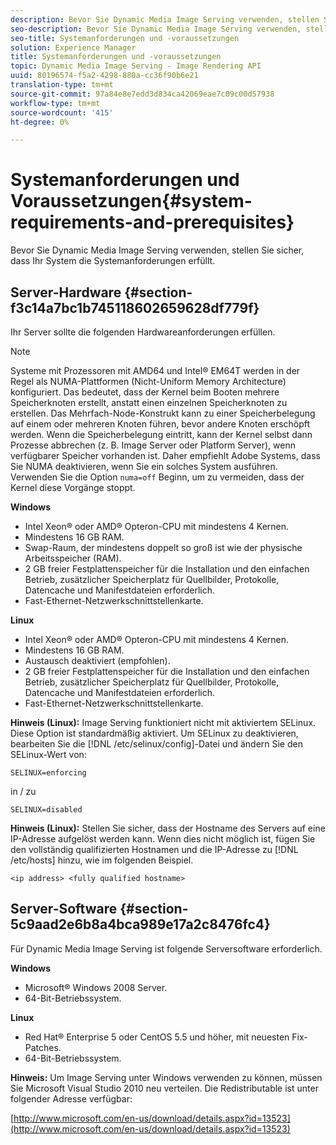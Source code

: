 ```yaml
---
description: Bevor Sie Dynamic Media Image Serving verwenden, stellen Sie sicher, dass Ihr System die Systemanforderungen erfüllt.
seo-description: Bevor Sie Dynamic Media Image Serving verwenden, stellen Sie sicher, dass Ihr System die Systemanforderungen erfüllt.
seo-title: Systemanforderungen und -voraussetzungen
solution: Experience Manager
title: Systemanforderungen und -voraussetzungen
topic: Dynamic Media Image Serving - Image Rendering API
uuid: 80196574-f5a2-4298-880a-cc36f90b6e21
translation-type: tm+mt
source-git-commit: 97a84e8e7edd3d834ca42069eae7c09c00d57938
workflow-type: tm+mt
source-wordcount: '415'
ht-degree: 0%

---
```



# Systemanforderungen und Voraussetzungen{#system-requirements-and-prerequisites}

Bevor Sie Dynamic Media Image Serving verwenden, stellen Sie sicher, dass Ihr System die Systemanforderungen erfüllt.

## Server-Hardware {#section-f3c14a7bc1b745118602659628df779f}

Ihr Server sollte die folgenden Hardwareanforderungen erfüllen.

>[!NOTE]
>
>Systeme mit Prozessoren mit AMD64 und Intel® EM64T werden in der Regel als NUMA-Plattformen (Nicht-Uniform Memory Architecture) konfiguriert. Das bedeutet, dass der Kernel beim Booten mehrere Speicherknoten erstellt, anstatt einen einzelnen Speicherknoten zu erstellen. Das Mehrfach-Node-Konstrukt kann zu einer Speicherbelegung auf einem oder mehreren Knoten führen, bevor andere Knoten erschöpft werden. Wenn die Speicherbelegung eintritt, kann der Kernel selbst dann Prozesse abbrechen (z. B. Image Server oder Platform Server), wenn verfügbarer Speicher vorhanden ist. Daher empfiehlt Adobe Systems, dass Sie NUMA deaktivieren, wenn Sie ein solches System ausführen. Verwenden Sie die Option `numa=off` Beginn, um zu vermeiden, dass der Kernel diese Vorgänge stoppt.

**Windows**

* Intel Xeon® oder AMD® Opteron-CPU mit mindestens 4 Kernen.
* Mindestens 16 GB RAM.
* Swap-Raum, der mindestens doppelt so groß ist wie der physische Arbeitsspeicher (RAM).
* 2 GB freier Festplattenspeicher für die Installation und den einfachen Betrieb, zusätzlicher Speicherplatz für Quellbilder, Protokolle, Datencache und Manifestdateien erforderlich.
* Fast-Ethernet-Netzwerkschnittstellenkarte.

**Linux**

* Intel Xeon® oder AMD® Opteron-CPU mit mindestens 4 Kernen.
* Mindestens 16 GB RAM.
* Austausch deaktiviert (empfohlen).
* 2 GB freier Festplattenspeicher für die Installation und den einfachen Betrieb, zusätzlicher Speicherplatz für Quellbilder, Protokolle, Datencache und Manifestdateien erforderlich.
* Fast-Ethernet-Netzwerkschnittstellenkarte.

**Hinweis (Linux):** Image Serving funktioniert nicht mit aktiviertem SELinux. Diese Option ist standardmäßig aktiviert. Um SELinux zu deaktivieren, bearbeiten Sie die [!DNL /etc/selinux/config]-Datei und ändern Sie den SELinux-Wert von:

`SELINUX=enforcing`

in / zu

`SELINUX=disabled`

**Hinweis (Linux):** Stellen Sie sicher, dass der Hostname des Servers auf eine IP-Adresse aufgelöst werden kann. Wenn dies nicht möglich ist, fügen Sie den vollständig qualifizierten Hostnamen und die IP-Adresse zu [!DNL /etc/hosts] hinzu, wie im folgenden Beispiel.

`<ip address> <fully qualified hostname>`

## Server-Software {#section-5c9aad2e6b8a4bca989e17a2c8476fc4}

Für Dynamic Media Image Serving ist folgende Serversoftware erforderlich.

**Windows**

* Microsoft® Windows 2008 Server.
* 64-Bit-Betriebssystem.

**Linux**

* Red Hat® Enterprise 5 oder CentOS 5.5 und höher, mit neuesten Fix-Patches.
* 64-Bit-Betriebssystem.

**Hinweis:** Um Image Serving unter Windows verwenden zu können, müssen Sie Microsoft Visual Studio 2010 neu verteilen. Die Redistributable ist unter folgender Adresse verfügbar:

[http://www.microsoft.com/en-us/download/details.aspx?id=13523](http://www.microsoft.com/en-us/download/details.aspx?id=13523)

